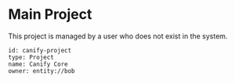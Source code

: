 # Main Project

This project is managed by a user who does not exist in the system.

```entity
id: canify-project
type: Project
name: Canify Core
owner: entity://bob
```
